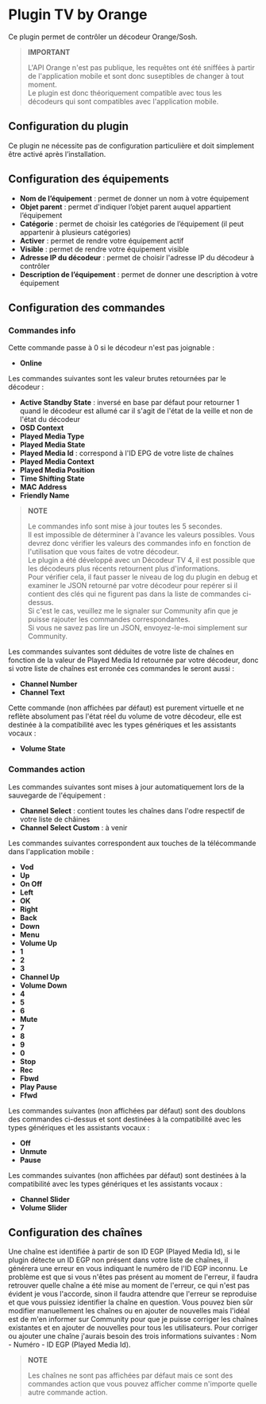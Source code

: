 # Plugin TV by Orange

Ce plugin permet de contrôler un décodeur Orange/Sosh.

> **IMPORTANT**
>
> L'API Orange n'est pas publique, les requêtes ont été sniffées à partir de l'application mobile et sont donc suseptibles de changer à tout moment.  
> Le plugin est donc théoriquement compatible avec tous les décodeurs qui sont compatibles avec l'application mobile.

## Configuration du plugin

Ce plugin ne nécessite pas de configuration particulière et doit simplement être activé après l’installation.

## Configuration des équipements

- **Nom de l’équipement** : permet de donner un nom à votre équipement
- **Objet parent** : permet d'indiquer l’objet parent auquel appartient l’équipement
- **Catégorie** : permet de choisir les catégories de l’équipement (il peut appartenir à plusieurs catégories)
- **Activer** : permet de rendre votre équipement actif
- **Visible** : permet de rendre votre équipement visible
- **Adresse IP du décodeur** : permet de choisir l'adresse IP du décodeur à contrôler
- **Description de l’équipement** : permet de donner une description à votre équipement

## Configuration des commandes

### Commandes info

Cette commande passe à 0 si le décodeur n'est pas joignable :
- **Online**

Les commandes suivantes sont les valeur brutes retournées par le décodeur :
- **Active Standby State** : inversé en base par défaut pour retourner 1 quand le décodeur est allumé car il s'agit de l'état de la veille et non de l'état du décodeur
- **OSD Context**
- **Played Media Type**
- **Played Media State**
- **Played Media Id** : correspond à l'ID EPG de votre liste de chaînes
- **Played Media Context**
- **Played Media Position**
- **Time Shifting State**
- **MAC Address**
- **Friendly Name**

> **NOTE**
>
> Le commandes info sont mise à jour toutes les 5 secondes.  
> Il est impossible de déterminer à l'avance les valeurs possibles. Vous devrez donc vérifier les valeurs des commandes info en fonction de l'utilisation que vous faites de votre décodeur.  
> Le plugin a été développé avec un Décodeur TV 4, il est possible que les décodeurs plus récents retournent plus d'informations.  
> Pour vérifier cela, il faut passer le niveau de log du plugin en debug et examiner le JSON retourné par votre décodeur pour repérer si il contient des clés qui ne figurent pas dans la liste de commandes ci-dessus.  
> Si c'est le cas, veuillez me le signaler sur Community afin que je puisse rajouter les commandes correspondantes.  
> Si vous ne savez pas lire un JSON, envoyez-le-moi simplement sur Community.

Les commandes suivantes sont déduites de votre liste de chaînes en fonction de la valeur de Played Media Id retournée par votre décodeur, donc si votre liste de chaînes est erronée ces commandes le seront aussi :
- **Channel Number**
- **Channel Text**

Cette commande (non affichées par défaut) est purement virtuelle et ne reflète absolument pas l'état réel du volume de votre décodeur, elle est destinée à la compatibilité avec les types génériques et les assistants vocaux :
- **Volume State**

### Commandes action

Les commandes suivantes sont mises à jour automatiquement lors de la sauvegarde de l'équipement :
- **Channel Select** : contient toutes les chaînes dans l'odre respectif de votre liste de châines
- **Channel Select Custom** : à venir

Les commandes suivantes correspondent aux touches de la télécommande dans l'application mobile :
- **Vod**
- **Up**
- **On Off**
- **Left**
- **OK**
- **Right**
- **Back**
- **Down**
- **Menu**
- **Volume Up**
- **1**
- **2**
- **3**
- **Channel Up**
- **Volume Down**
- **4**
- **5**
- **6**
- **Mute**
- **7**
- **8**
- **9**
- **0**
- **Stop**
- **Rec**
- **Fbwd**
- **Play Pause**
- **Ffwd**

Les commandes suivantes (non affichées par défaut) sont des doublons des commandes ci-dessus et sont destinées à la compatibilité avec les types génériques et les assistants vocaux :
- **Off**
- **Unmute**
- **Pause**

Les commandes suivantes (non affichées par défaut) sont destinées à la compatibilité avec les types génériques et les assistants vocaux :
- **Channel Slider**
- **Volume Slider**

## Configuration des chaînes

Une chaîne est identifiée à partir de son ID EGP (Played Media Id), si le plugin détecte un ID EGP non présent dans votre liste de chaînes, il générera une erreur en vous indiquant le numéro de l'ID EGP inconnu. Le problème est que si vous n'êtes pas présent au moment de l'erreur, il faudra retrouver quelle chaîne a été mise au moment de l'erreur, ce qui n'est pas évident je vous l'accorde, sinon il faudra attendre que l'erreur se reproduise et que vous puissiez identifier la chaîne en question. Vous pouvez bien sûr modifier manuellement les chaînes ou en ajouter de nouvelles mais l'idéal est de m'en informer sur Community pour que je puisse corriger les chaînes existantes et en ajouter de nouvelles pour tous les utilisateurs. Pour corriger ou ajouter une chaîne j'aurais besoin des trois informations suivantes : Nom - Numéro - ID EGP (Played Media Id).

> **NOTE**
>
> Les chaînes ne sont pas affichées par défaut mais ce sont des commandes action que vous pouvez afficher comme n'importe quelle autre commande action.